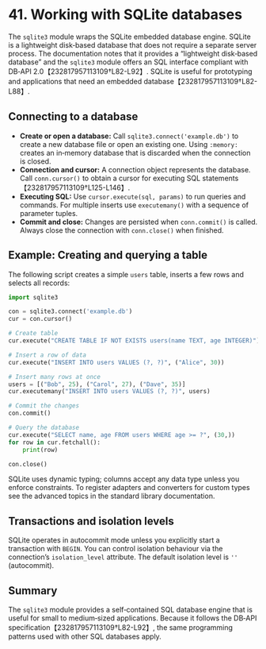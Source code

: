# 41. Working with SQLite databases

The `sqlite3` module wraps the SQLite embedded database engine.  SQLite is a
lightweight disk‑based database that does not require a separate server
process.  The documentation notes that it provides a “lightweight disk‑based
database” and the `sqlite3` module offers an SQL interface compliant with
DB‑API 2.0【232817957113109†L82-L92】.  SQLite is useful for prototyping and
applications that need an embedded database【232817957113109†L82-L88】.

## Connecting to a database

* **Create or open a database:** Call `sqlite3.connect('example.db')` to create
  a new database file or open an existing one.  Using `:memory:` creates an
  in‑memory database that is discarded when the connection is closed.
* **Connection and cursor:** A connection object represents the database.  Call
  `conn.cursor()` to obtain a cursor for executing SQL statements【232817957113109†L125-L146】.
* **Executing SQL:** Use `cursor.execute(sql, params)` to run queries and
  commands.  For multiple inserts use `executemany()` with a sequence of
  parameter tuples.
* **Commit and close:** Changes are persisted when `conn.commit()` is called.
  Always close the connection with `conn.close()` when finished.

## Example: Creating and querying a table

The following script creates a simple `users` table, inserts a few rows and
selects all records:

```python
import sqlite3

con = sqlite3.connect('example.db')
cur = con.cursor()

# Create table
cur.execute("CREATE TABLE IF NOT EXISTS users(name TEXT, age INTEGER)")

# Insert a row of data
cur.execute("INSERT INTO users VALUES (?, ?)", ("Alice", 30))

# Insert many rows at once
users = [("Bob", 25), ("Carol", 27), ("Dave", 35)]
cur.executemany("INSERT INTO users VALUES (?, ?)", users)

# Commit the changes
con.commit()

# Query the database
cur.execute("SELECT name, age FROM users WHERE age >= ?", (30,))
for row in cur.fetchall():
    print(row)

con.close()
```

SQLite uses dynamic typing; columns accept any data type unless you enforce
constraints.  To register adapters and converters for custom types see the
advanced topics in the standard library documentation.

## Transactions and isolation levels

SQLite operates in autocommit mode unless you explicitly start a transaction
with `BEGIN`.  You can control isolation behaviour via the connection’s
`isolation_level` attribute.  The default isolation level is `''` (autocommit).

## Summary

The `sqlite3` module provides a self‑contained SQL database engine that is
useful for small to medium‑sized applications.  Because it follows the DB‑API
specification【232817957113109†L82-L92】, the same programming patterns used with
other SQL databases apply.
